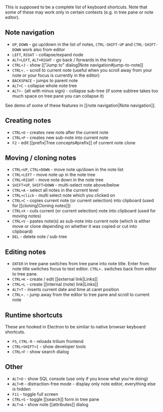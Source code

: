 This is supposed to be a complete list of keyboard shortcuts. Note that some of these may work only in certain contexts (e.g. in tree pane or note editor).

## Note navigation

* `UP`, `DOWN` - go up/down in the list of notes, `CTRL-SHIFT-UP` and `CTRL-SHIFT-DOWN` work also from editor
* `LEFT`, `RIGHT` - collapse/expand node
* `ALT+LEFT`, `ALT+RIGHT` - go back / forwards in the history
* `CTRL+J` - show [["Jump to" dialog|Note navigation#jump-to-note]]
* `CTRL+.` - scroll to current note (useful when you scroll away from your note or your focus is currently in the editor)
* `BACKSPACE` - jumps to parent note
* `ALT+C` - collapse whole note tree
* `ALT+-` (alt with minus sign) - collapse sub-tree (if some subtree takes too much space on tree pane you can collapse it)

See demo of some of these features in [[note navigation|Note navigation]].

## Creating notes

* `CTRL+O` - creates new note after the current note
* `CTRL+P` - creates new sub-note into current note
* `F2` - edit [[prefix|Tree concepts#prefix]] of current note clone

## Moving / cloning notes

* `CTRL+UP`, `CTRL+DOWN` - move note up/down in the note list
* `CTRL+LEFT` - move note up in the note tree
* `CTRL+RIGHT` - move note down in the note tree
* `SHIFT+UP`, `SHIFT+DOWN` - multi-select note above/below
* `CTRL+A` - select all notes in the current level
* `CTRL+click` - multi select note which you clicked on 
* `CTRL+C` - copies current note (or current selection) into clipboard (used for [[cloning|Cloning notes]])
* `CTRL+X` - cuts current (or current selection) note into clipboard (used for moving notes)
* `CTRL+V` - pastes note(s) as sub-note into current note (which is either move or clone depending on whether it was copied or cut into clipboard)
* `DEL` - delete note / sub-tree

## Editing notes

* `ENTER` in tree pane switches from tree pane into note title. Enter from note title switches focus to text editor. `CTRL+.` switches back from editor to tree pane.
* `CTRL+K` - create / edit [[external link|Links]]
* `CTRL+L` - create [[internal (note) link|Links]]
* `ALT+T` - inserts current date and time at caret position
* `CTRL+.` - jump away from the editor to tree pane and scroll to current note

## Runtime shortcuts

These are hooked in Electron to be similar to native browser keyboard shortcuts.

* `F5`, `CTRL-R` - reloads trilium frontend
* `CTRL+SHIFT+I` - show developer tools
* `CTRL+F` - show search dialog

## Other

* `ALT+O` - show SQL console (use only if you know what you're doing)
* `ALT+M` - distraction-free mode - display only note editor, everything else is hidden
* `F11` - toggle full screen
* `CTRL+S` - toggle [[search]] form in tree pane
* `ALT+A` - show note [[attributes]] dialog
